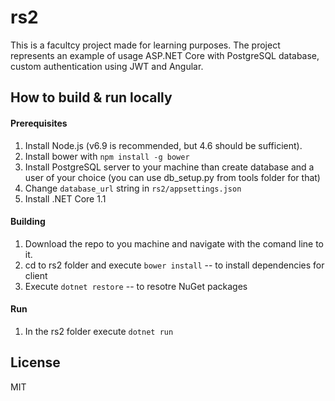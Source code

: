 # rs2
This is a facultcy project made for learning purposes. The project represents an example of usage ASP.NET Core with PostgreSQL database, custom authentication using JWT and Angular.

## How to build & run locally

#### Prerequisites
1. Install Node.js (v6.9 is recommended, but 4.6 should be sufficient).
2. Install bower with `npm install -g bower`
3. Install PostgreSQL server to your machine than create database and a user of your choice (you can use db_setup.py from tools folder for that)
4. Change `database_url` string in `rs2/appsettings.json`
5. Install .NET Core 1.1

#### Building
1. Download the repo to you machine and navigate with the comand line to it.
2. cd to rs2 folder and execute `bower install` -- to install dependencies for client
3. Execute `dotnet restore` -- to resotre NuGet packages

#### Run 
1. In the rs2 folder execute `dotnet run`


License
----

MIT